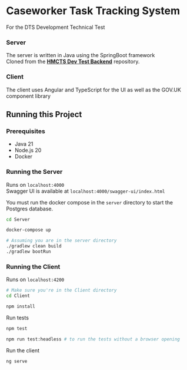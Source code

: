 # Caseworker Task Tracking System

For the DTS Development Technical Test


### Server

The server is written in Java using the SpringBoot framework \
Cloned from the [**HMCTS Dev Test Backend**](https://github.com/hmcts/hmcts-dev-test-backend/tree/master) repository.

### Client

The client uses Angular and TypeScript for the UI as well as the GOV.UK component library


## Running this Project

### Prerequisites

- Java 21
- Node.js 20
- Docker

### Running the Server

Runs on `localhost:4000` \
Swagger UI is available at `localhost:4000/swagger-ui/index.html`

You must run the docker compose in the `server` directory to start the Postgres database.

```bash
cd Server
```

```bash
docker-compose up
```

```bash
# Assuming you are in the server directory
./gradlew clean build
./gradlew bootRun
```

### Running the Client

Runs on `localhost:4200`

```bash
# Make sure you're in the Client directory
cd Client
```
```bash
npm install
```

Run tests
```bash
npm test
```

```bash
npm run test:headless # to run the tests without a browser opening
```

Run the client
```bash
ng serve
```